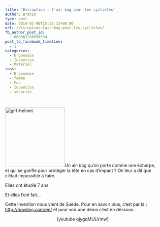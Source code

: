 ```yaml
---
title: 'Disruption : l’air bag pour les cyclistes'
author: Brahim
type: post
date: 2014-02-06T15:25:12+00:00
url: /disruption-lair-bag-pour-les-cyclistes/
fb_author_post_id:
  - 606981286036334
post_to_facebook_timeline:
  - 1
categories:
  - Ergonomie
  - Invention
  - Matériel
tags:
  - Ergonomie
  - femme
  - Fun
  - Invention
  - sécurité

---
```

<img class="alignleft size-full wp-image-919" alt="girl-helmet" src="http://brahim.hamdouni.com/wp-uploads/girl-helmet.jpg" width="194" height="194" srcset="http://brahim.hamdouni.com/wp-uploads/girl-helmet.jpg 194w, http://brahim.hamdouni.com/wp-uploads/girl-helmet-150x150.jpg 150w" sizes="(max-width: 194px) 100vw, 194px" />Un air-bag qu&#8217;on porte comme une écharpe, et qui se gonfle pour protéger la tête en cas d&#8217;impact ? On leur a dit que c&#8217;était impossible à faire.

Elles ont étudié 7 ans.

Et elles l&#8217;ont fait&#8230;<!--more-->

<p style="clear: both;">
  Cette invention nous vient de Suède. Pour en savoir plus, c&#8217;est par là : <a title="Hovding AIRBAG for Cyclists" href="http://hovding.com/en/" target="_blank">http://hovding.com/en/</a> et pour voir une démo c&#8217;est en dessous :
</p>

<center>
  [youtube qjygqMULVmw]
</center>